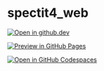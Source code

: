 # spectit4_web


[![Open in github.dev](https://img.shields.io/badge/Open_in_github.dev-blue?logo=github&style=flat&labelColor=black)](https://github.dev/Petlja/specit4_web)

[![Preview in GitHub Pages](https://img.shields.io/badge/Preview_in_GitHub_Pages-blue?logo=github&style=flat&labelColor=black)](https://petlja.github.io/specit4_web)

[![Open in GitHub Codespaces](https://github.com/codespaces/badge.svg)](https://codespaces.new/Petlja/specit4_ai?quickstart=1)